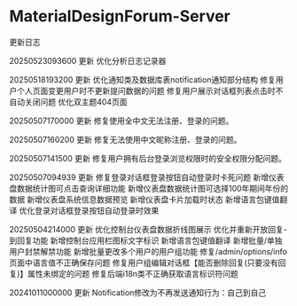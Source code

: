 # MaterialDesignForum-Server

更新日志

20250523093600 更新
优化分析日志记录器

20250518193200 更新
优化通知类及数据库表notification通知部分结构
修复用户个人页面变更用户时不更新提问数据的问题
修复用户展示对话框列表点击时不自动关闭问题
优化双主题404页面

20250507170000 更新
修复使用全中文无法注册、登录的问题。

20250507160200 更新
修复无法使用中文昵称注册、登录的问题。

20250507141500 更新
修复用户拥有后台登录浏览权限时的安全权限分配问题。

20250507094939 更新
修复登录对话框登录按钮自动登录时卡死问题
新增仪表盘数据统计图可点击查询详细功能
新增仪表盘数据统计图可选择100年期间年份的数据
新增仪表盘系统信息数据预览
新增仪表盘卡片加载时状态
新增语言包键值翻译
优化登录对话框登录按钮自动登录时效果

20250504214000 更新
优化控制台仪表盘数据折线图展示
优化并重新开放回复-到回复功能
新增控制台应用栏图标文字标识
新增语言包键值翻译
新增批量/单独用户封禁解禁功能
新增批量更改多个用户的用户组功能
修复/admin/options/info页面中语言值不正确保存问题
修复用户组编辑对话框【能否删除回复(只要没有回复)】属性未绑定的问题
修复后端i18n类不正确获取语言标识符问题

20241011000000 更新
Notification修改为不再发送通知行为：自己到自己